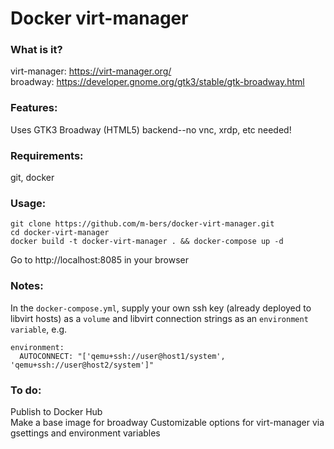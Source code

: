 # Docker virt-manager

### What is it? 
virt-manager: https://virt-manager.org/  
broadway: https://developer.gnome.org/gtk3/stable/gtk-broadway.html

### Features:
Uses GTK3 Broadway (HTML5) backend--no vnc, xrdp, etc needed!

### Requirements:
git, docker

### Usage: 

    git clone https://github.com/m-bers/docker-virt-manager.git
    cd docker-virt-manager
    docker build -t docker-virt-manager . && docker-compose up -d
    
Go to http://localhost:8085 in your browser

### Notes:
In the `docker-compose.yml`, supply your own ssh key (already deployed to libvirt hosts) as a `volume` and libvirt connection strings as an `environment variable`, e.g.

    environment:
      AUTOCONNECT: "['qemu+ssh://user@host1/system', 'qemu+ssh://user@host2/system']"

### To do:
Publish to Docker Hub  
Make a base image for broadway 
Customizable options for virt-manager via gsettings and environment variables  
